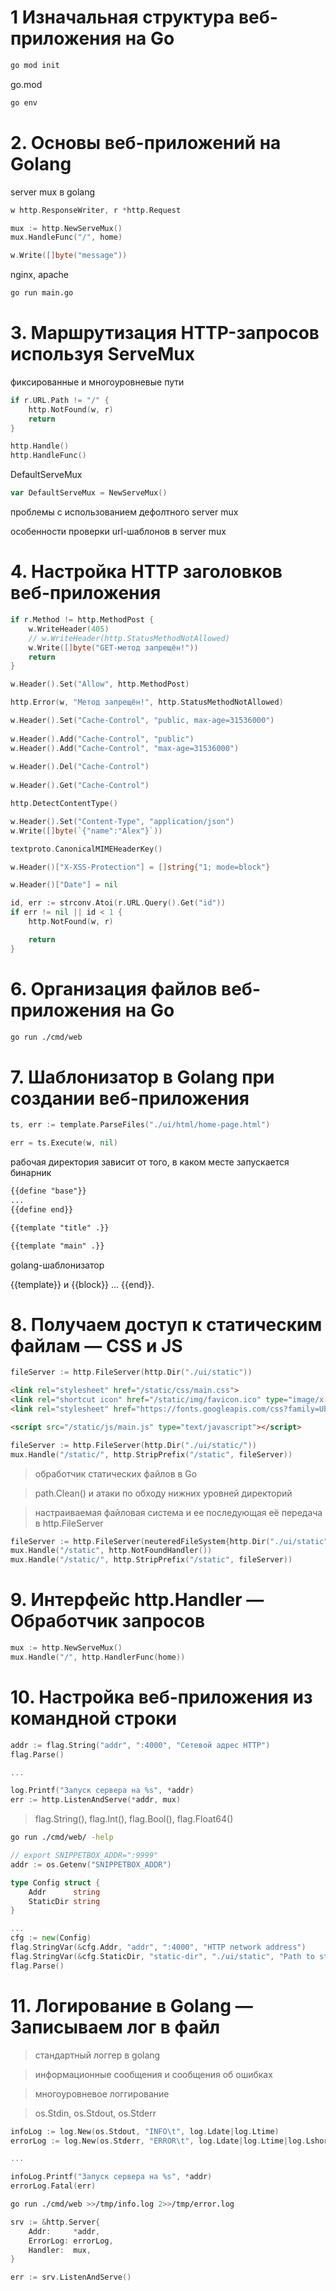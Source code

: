 # 1 Изначальная структура веб-приложения на Go

```bash
go mod init
```

go.mod

```bash
go env
```

# 2. Основы веб-приложений на Golang

server mux в golang

```go
w http.ResponseWriter, r *http.Request
```

```go
mux := http.NewServeMux()
mux.HandleFunc("/", home)
```

```go
w.Write([]byte("message"))
```

nginx, apache

```bash
go run main.go
```

# 3. Маршрутизация HTTP-запросов используя ServeMux

фиксированные и многоуровневые пути

```go
if r.URL.Path != "/" {
    http.NotFound(w, r)
    return
}
```

```go
http.Handle()
http.HandleFunc()
```

DefaultServeMux

```go
var DefaultServeMux = NewServeMux()
```

проблемы с использованием дефолтного server mux

особенности проверки url-шаблонов в server mux

# 4. Настройка HTTP заголовков веб-приложения

```go
if r.Method != http.MethodPost {
    w.WriteHeader(405)
    // w.WriteHeader(http.StatusMethodNotAllowed)
    w.Write([]byte("GET-метод запрещён!"))
    return
}
```

```go
w.Header().Set("Allow", http.MethodPost)
```

```go
http.Error(w, "Метод запрещён!", http.StatusMethodNotAllowed)
```

```go
w.Header().Set("Cache-Control", "public, max-age=31536000")
 
w.Header().Add("Cache-Control", "public")
w.Header().Add("Cache-Control", "max-age=31536000")
 
w.Header().Del("Cache-Control")
 
w.Header().Get("Cache-Control")
```

```go
http.DetectContentType()
```

```go
w.Header().Set("Content-Type", "application/json")
w.Write([]byte(`{"name":"Alex"}`))
```

```go
textproto.CanonicalMIMEHeaderKey()
```

```go
w.Header()["X-XSS-Protection"] = []string{"1; mode=block"}
```

```go
w.Header()["Date"] = nil
```

```go
id, err := strconv.Atoi(r.URL.Query().Get("id"))
if err != nil || id < 1 {
    http.NotFound(w, r)

    return
}
```


# 6. Организация файлов веб-приложения на Go


```bash
go run ./cmd/web
```

# 7. Шаблонизатор в Golang при создании веб-приложения

```go
ts, err := template.ParseFiles("./ui/html/home-page.html")
```

```go
err = ts.Execute(w, nil)
```

рабочая директория зависит от того, в каком месте запускается бинарник

```html
{{define "base"}}
...
{{define end}}
```

```html
{{template "title" .}}

{{template "main" .}}
```

golang-шаблонизатор

{{template}} и {{block}} … {{end}}.

# 8. Получаем доступ к статическим файлам — CSS и JS

```go
fileServer := http.FileServer(http.Dir("./ui/static"))
```

```html
<link rel="stylesheet" href="/static/css/main.css">
<link rel="shortcut icon" href="/static/img/favicon.ico" type="image/x-icon">
<link rel="stylesheet" href="https://fonts.googleapis.com/css?family=Ubuntu+Mono:400,700">
```

```html
<script src="/static/js/main.js" type="text/javascript"></script>
```

```go
fileServer := http.FileServer(http.Dir("./ui/static/"))
mux.Handle("/static/", http.StripPrefix("/static", fileServer))
```

> обработчик статических файлов в Go 

> path.Clean() и атаки по обходу нижних уровней директорий

> настраиваемая файловая система и ее последующая её передача в http.FileServer

```go
fileServer := http.FileServer(neuteredFileSystem{http.Dir("./ui/static")})
mux.Handle("/static", http.NotFoundHandler())
mux.Handle("/static/", http.StripPrefix("/static", fileServer))
```

# 9. Интерфейс http.Handler — Обработчик запросов

```go
mux := http.NewServeMux()
mux.Handle("/", http.HandlerFunc(home))
```

# 10. Настройка веб-приложения из командной строки

```go
addr := flag.String("addr", ":4000", "Сетевой адрес HTTP")
flag.Parse()

...

log.Printf("Запуск сервера на %s", *addr)
err := http.ListenAndServe(*addr, mux)
```

> flag.String(), flag.Int(), flag.Bool(), flag.Float64()


```bash
go run ./cmd/web/ -help
```

```go
// export SNIPPETBOX_ADDR=":9999"
addr := os.Getenv("SNIPPETBOX_ADDR")
```

```go
type Config struct {
    Addr      string
    StaticDir string
}

...
cfg := new(Config)
flag.StringVar(&cfg.Addr, "addr", ":4000", "HTTP network address")
flag.StringVar(&cfg.StaticDir, "static-dir", "./ui/static", "Path to static assets")
flag.Parse()
```

# 11. Логирование в Golang — Записываем лог в файл

> стандартный логгер в golang

> информационные сообщения и сообщения об ошибках

> многоуровневое логгирование

> os.Stdin, os.Stdout, os.Stderr

```go
infoLog := log.New(os.Stdout, "INFO\t", log.Ldate|log.Ltime)
errorLog := log.New(os.Stderr, "ERROR\t", log.Ldate|log.Ltime|log.Lshortfile)

...

infoLog.Printf("Запуск сервера на %s", *addr)
errorLog.Fatal(err)
```

```bash
go run ./cmd/web >>/tmp/info.log 2>>/tmp/error.log
```

```go
srv := &http.Server{
    Addr:     *addr,
    ErrorLog: errorLog,
    Handler:  mux,
}
```

```go
err := srv.ListenAndServe()
```
